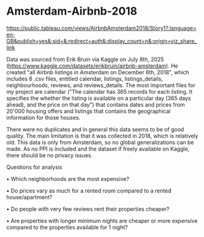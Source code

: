 # Amsterdam-Airbnb-2018

https://public.tableau.com/views/AirbnbAmsterdam2018/Story1?:language=en-GB&publish=yes&:sid=&:redirect=auth&:display_count=n&:origin=viz_share_link

Data was sourced from Erik Bruin via Kaggle on July 8th, 2025 (https://www.kaggle.com/datasets/erikbruin/airbnb-amsterdam). He created "all Airbnb listings in Amsterdam on December 6th, 2018", which includes 6 .csv files, entitled calendar, listings, listings_details, neighbourhoods, reviews, and reviews_details. The most important files for my project are calendar ("The calendar has 365 records for each listing. It specifies the whether the listing is available on a particular day (365 days ahead), and the price on that day") that contains dates and prices from 20'000 housing offers and listings that contains the geographical information for those houses.

There were no duplicates and in general this data seems to be of good quality. The main limitation is that it was collected in 2018, which is relatively old. This data is only from Amsterdam, so no global generalizations can be made. As no PPI is included and the dataset if freely available on Kaggle, there should be no privacy issues.

Questions for analysis

•	Which neighborhoods are the most expensive?

•	Do prices vary as much for a rented room compared to a rented house/apartment?

•	Do people with very few reviews rent their properties cheaper?

•	Are properties with longer minimum nights are cheaper or more expensive compared to the properties available for 1 night?


